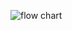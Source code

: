 ![flow chart](https://user-images.githubusercontent.com/61120034/153563590-279fe7e3-0359-434e-a22d-659ab3f8d90b.jpg)
